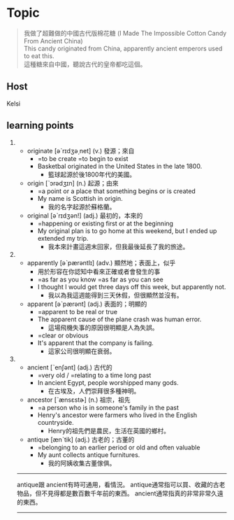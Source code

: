 # Topic

> 我做了超難做的中國古代版棉花糖 (I Made The Impossible Cotton Candy From Ancient China)<br>
> This candy originated from China, apparently ancient emperors used to eat this.<br>
> 這種糖來自中國，聽說古代的皇帝都吃這個。<br>


## Host
Kelsi

## learning points
1. 
    * originate  [əˋrɪdʒə͵net]  (v.)  發源；來自
      * =to be create =to begin to exist
      - Basketbal originated in the United States in the late 1800.
        + 籃球起源於後1800年代的美國。
    * origin  [ˋɔrədʒɪn]  (n.)  起源；由來
      * =a point or a place that something begins or is created
      - My name is Scottish in origin.
        + 我的名字起源於蘇格蘭。
    * original  [əˋrɪdʒən!]  (adj.)  最初的，本來的
      * =happening or existing first or at the beginning
      - My original plan is to go home at this weekend, but I ended up extended my trip.
        + 我本來計畫這週末回家，但我最後延長了我的旅途。
2. 
    * apparently  [əˋpærəntlɪ]  (adv.)  顯然地；表面上，似乎
      * 用於形容在你認知中看來正確或者會發生的事
      * =as far as you know =as far as you can see
      - I thought I would get three days off this week, but apparently not.
        + 我以為我這週能得到三天休假，但很顯然並沒有。
    * apparent  [əˋpærənt]  (adj.)  表面的；明顯的
      * =apparent to be real or true
      - The apparent cause of the plane crash was human error.
        + 這場飛機失事的原因很明顯是人為失誤。
      * =clear or obvious
      - It's apparent that the company is failing.
        + 這家公司很明顯在衰弱。
3. 
    * ancient  [ˋenʃənt]  (adj.)  古代的
      * =very old / =relating to a time long past
      - In ancient Egypt, people worshipped many gods.
        + 在古埃及，人們崇拜很多種神明。
    * ancestor  [ˋænsɛstɚ]  (n.)  祖宗，祖先
      * =a person who is in someone's family in the past
      - Henry's ancestor were farmers who lived in the English countryside.
        + Henry的祖先們是農民，生活在英國的鄉村。
    * antique  [ænˋtik]  (adj.)  古老的；古董的
      * =belonging to an earlier period or old and often valuable
      - My aunt collects antique furnitures.
        + 我的阿姨收集古董傢俱。
    ****
    antique跟 ancient有時可通用，看情況。
    antique通常指可以買、收藏的古老物品，但不見得都是數百數千年前的東西。
    ancient通常指真的非常非常久遠的東西。
    ****
